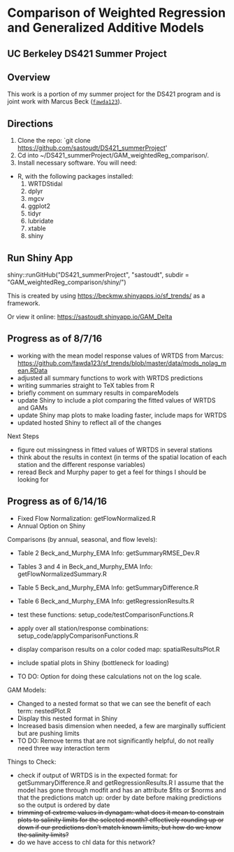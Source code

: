 # Comparison of Weighted Regression and Generalized Additive Models

## UC Berkeley DS421 Summer Project



## Overview

This work is a portion of my summer project for the DS421 program and is joint work with Marcus Beck ([`fawda123`](https://github.com/fawda123/)).


## Directions
1. Clone the repo: `git clone https://github.com/sastoudt/DS421_summerProject'
2. Cd into ~/DS421_summerProject/GAM_weightedReg_comparison/.
3. Install necessary software. You will need:


-  R, with the following packages installed:
	1. WRTDStidal
	2. dplyr
	3. mgcv
	4. ggplot2
	5. tidyr
	6. lubridate
	7. xtable
	8. shiny


## Run Shiny App

shiny::runGitHub("DS421_summerProject", "sastoudt", subdir = "GAM_weightedReg_comparison/shiny/")

This is created by using https://beckmw.shinyapps.io/sf_trends/ as a framework.

Or view it online: https://sastoudt.shinyapp.io/GAM_Delta

## Progress as of 8/7/16

- working with the mean model response values of WRTDS from Marcus: https://github.com/fawda123/sf_trends/blob/master/data/mods_nolag_mean.RData
- adjusted all summary functions to work with WRTDS predictions
- writing summaries straight to TeX tables from R
- briefly comment on summary results in compareModels
- update Shiny to include a plot comparing the fitted values of WRTDS and GAMs
- update Shiny map plots to make loading faster, include maps for WRTDS
- updated hosted Shiny to reflect all of the changes

Next Steps

- figure out missingness in fitted values of WRTDS in several stations
- think about the results in context (in terms of the spatial location of each station and the different response variables)
- reread Beck and Murphy paper to get a feel for things I should be looking for

## Progress as of 6/14/16

- Fixed Flow Normalization: getFlowNormalized.R
- Annual Option on Shiny

Comparisons (by annual, seasonal, and flow levels):

- Table 2 Beck_and_Murphy_EMA Info: getSummaryRMSE_Dev.R
- Tables 3 and 4 in Beck_and_Murphy_EMA Info: getFlowNormalizedSummary.R
- Table 5 Beck_and_Murphy_EMA Info: getSummaryDifference.R
- Table 6 Beck_and_Murphy_EMA Info: getRegressionResults.R

- test these functions: setup_code/testComparisonFunctions.R
- apply over all station/response combinations: setup_code/applyComparisonFunctions.R
- display comparison results on a color coded map: spatialResultsPlot.R
- include spatial plots in Shiny (bottleneck for loading)
- TO DO: Option for doing these calculations not on the log scale.

GAM Models:

- Changed to a nested format so that we can see the benefit of each term: nestedPlot.R
- Display this nested format in Shiny
- Increased basis dimension when needed, a few are marginally sufficient but are pushing limits
- TO DO: Remove terms that are not significantly helpful, do not really need three way interaction term

Things to Check:

- check if output of WRTDS is in the expected format: for getSummaryDifference.R and getRegressionResults.R I assume that the model has gone through modfit and has an attribute $fits or $norms
and that the predictions match up: order by date before making predictions so the output is ordered by date
- ~~trimming of extreme values in dynagam: what does it mean to constrain plots to salinity limits for the selected month? effectively rounding up or down if our predictions don't match known limits, but how do we know the salinity limits?~~
- do we have access to chl data for this network?




 
